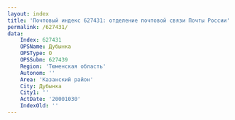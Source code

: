 ```yaml
---
layout: index
title: 'Почтовый индекс 627431: отделение почтовой связи Почты России'
permalink: /627431/
data:
    Index: 627431
    OPSName: Дубынка
    OPSType: О
    OPSSubm: 627439
    Region: 'Тюменская область'
    Autonom: ''
    Area: 'Казанский район'
    City: Дубынка
    City1: ''
    ActDate: '20001030'
    IndexOld: ''
---
```

